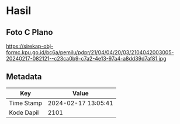 # Hasil

## Foto C Plano

https://sirekap-obj-formc.kpu.go.id/bc6a/pemilu/pdpr/21/04/04/20/03/2104042003005-20240217-082121--c23ca0b9-c7a2-4e13-97a4-a8dd39d7af81.jpg


## Metadata

| Key        | Value               |
| ---------- | ------------------- |
| Time Stamp | 2024-02-17 13:05:41 |
| Kode Dapil | 2101                |



